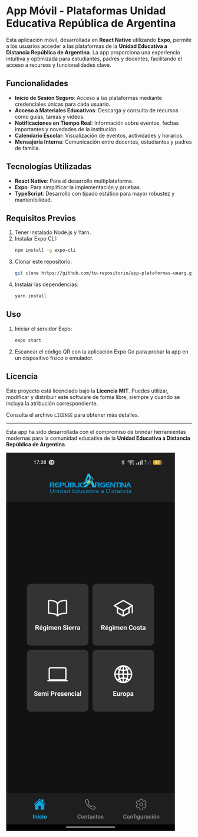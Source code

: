 # App Móvil - Plataformas Unidad Educativa República de Argentina

Esta aplicación móvil, desarrollada en **React Native** utilizando **Expo**, permite a los usuarios acceder a las plataformas de la **Unidad Educativa a Distancia República de Argentina**. La app proporciona una experiencia intuitiva y optimizada para estudiantes, padres y docentes, facilitando el acceso a recursos y funcionalidades clave.

## Funcionalidades

- **Inicio de Sesión Seguro**: Acceso a las plataformas mediante credenciales únicas para cada usuario.
- **Acceso a Materiales Educativos**: Descarga y consulta de recursos como guías, tareas y videos.
- **Notificaciones en Tiempo Real**: Información sobre eventos, fechas importantes y novedades de la institución.
- **Calendario Escolar**: Visualización de eventos, actividades y horarios.
- **Mensajería Interna**: Comunicación entre docentes, estudiantes y padres de familia.

## Tecnologías Utilizadas

- **React Native**: Para el desarrollo multiplataforma.
- **Expo**: Para simplificar la implementación y pruebas.
- **TypeScript**: Desarrollo con tipado estático para mayor robustez y mantenibilidad.

## Requisitos Previos

1. Tener instalado Node.js y Yarn.
2. Instalar Expo CLI:
   ```bash
   npm install -g expo-cli
   ```
3. Clonar este repositorio:
   ```bash
   git clone https://github.com/tu-repositorio/app-plataformas-uearg.git
   ```
4. Instalar las dependencias:
   ```bash
   yarn install
   ```

## Uso

1. Iniciar el servidor Expo:
   ```bash
   expo start
   ```
2. Escanear el código QR con la aplicación Expo Go para probar la app en un dispositivo físico o emulador.

## Licencia

Este proyecto está licenciado bajo la **Licencia MIT**. Puedes utilizar, modificar y distribuir este software de forma libre, siempre y cuando se incluya la atribución correspondiente.  

Consulta el archivo `LICENSE` para obtener más detalles.

---

Esta app ha sido desarrollada con el compromiso de brindar herramientas modernas para la comunidad educativa de la **Unidad Educativa a Distancia República de Argentina**.

![Presentación de la app de plataformas de UEArgentina](https://github.com/diegoseg15/Plataformas-UEArgentina/blob/main/assets/images/Screenshot.jpg?raw=true)
